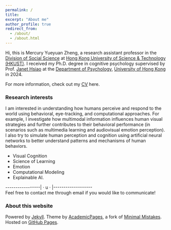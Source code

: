 ```yaml
---
permalink: /
title: 
excerpt: "About me"
author_profile: true
redirect_from:
  - /about/
  - /about.html
---
```


  
Hi, this is Mercury Yueyuan Zheng, a research assistant professor in the [Division of Social Science](https://sosc.hkust.edu.hk/) at [Hong Kong University of Science & Technology (HKUST)](https://hkust.edu.hk/). I received my Ph.D. degree in cognitive psychology supervised by Prof. [Janet Hsiao](https://jhhsiao.people.ust.hk/index.html) at the [Department of Psychology](https://psychology.hku.hk/), [University of Hong Kong](https://www.hku.hk/) in 2024.  
  
For more information, check out my [CV](https://mercuryzheng.github.io/files/yz_cv.pdf) here.  

### Research interests  
I am interested in understanding how humans perceive and respond to the world using behavioral, eye-tracking, and computational approaches. For example, I investigate how multimodal information influences human visual strategies and further contributes to their behavioral performance (in scenarios such as multimedia learning and audiovisual emotion perception). I also try to simulate human perception and cognition using artificial neural networks to better understand patterns and mechanisms of human behaviors.  
  
* Visual Cognition
* Science of Learning
* Emotion
* Computational Modeling
* Explainable AI.
  
  
  
  
-----------------|  · u ·  |-------------------  
Feel free to contact me through email if you would like to communicate!  
  
  
  
  
  
  
  


### About this website
Powered by [Jekyll](http://jekyllrb.com). Theme by [AcademicPages](https://github.com/academicpages/academicpages.github.io), a fork of [Minimal Mistakes](https://mademistakes.com/work/minimal-mistakes-jekyll-theme/). Hosted on [GitHub Pages](https://pages.github.com/).

<!-- Powered by <a href="http://jekyllrb.com" rel="nofollow">Jekyll</a> &amp; <a href="https://github.com/academicpages/academicpages.github.io">AcademicPages</a>, a fork of <a href="https://mademistakes.com/work/minimal-mistakes-jekyll-theme/" rel="nofollow">Minimal Mistakes</a>. Hosted on GitHub Pages. -->

